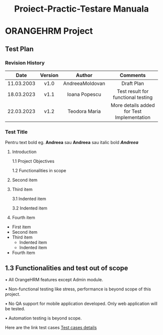 # <h1 align="center">Proiect-Practic-Testare Manuala<h1>
# ORANGEHRM Project
## Test Plan

### Revision History
| Date | Version   | Author   | Comments |
| :---: | :---: | :---: | :---: |
| 11.03.2003 | v1.0    | AndreeaMoldovan    | Draft Plan |
| 18.03.2023 | v1.1    | Ioana Popescu      |Test result for functional testing |
| 22.03.2023 | v1.2    | Teodora Maria      |More details added for Test Implementation |
### Test Title
Pentru text bold eg. **Andreea** sau __Andreea__ sau italic bold *__Andreea__*

1. Introduction

    1.1 Project Objectives
    
    1.2 Functionalities in scope

2. Second item
3. Third item

    3.1 Indented item
    
    3.2 Indented item
    
4. Fourth item

- First item
- Second item
- Third item
    - Indented item
    - Indented item
- Fourth item

 ## 1.3	 Functionalities and test out of scope 

•	All OrangeHRM features except Admin module.

•	Non-functional testing like stress, performance is beyond scope of this project.

•	No QA support for mobile application developed. Only web application will be tested.

•	Automation testing is beyond scope.

Here are the link test cases [Test cases details](https://github.com/AndreeaMica/Proiect-TM/blob/main/Test.png)
